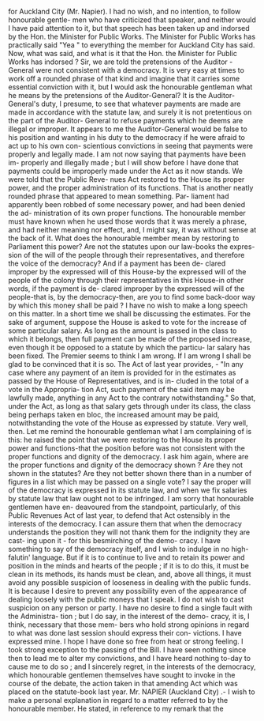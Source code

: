 for Auckland City (Mr. Napier). I had no wish, and no intention, to follow honourable gentle- men who have criticized that speaker, and neither would I have paid attention to it, but that speech has been taken up and indorsed by the Hon. the Minister for Public Works. The Minister for Public Works has practically said "Yea " to everything the member for Auckland City has said. Now, what was said, and what is it that the Hon. the Minister for Public Works has indorsed ? Sir, we are told the pretensions of the Auditor - General were not consistent with a democracy. It is very easy at times to work off a rounded phrase of that kind and imagine that it carries some essential conviction with it, but I would ask the honourable gentleman what he means by the pretensions of the Auditor-General? It is the Auditor-General's duty, I presume, to see that whatever payments are made are made in accordance with the statute law, and surely it is not pretentious on the part of the Auditor- General to refuse payments which he deems are illegal or improper. It appears to me the Auditor-General would be false to his position and wanting in his duty to the democracy if he were afraid to act up to his own con- scientious convictions in seeing that payments were properly and legally made. I am not now saying that payments have been im- properly and illegally made ; but I will show before I have done that payments could be improperly made under the Act as it now stands. We were told that the Public Reve- nues Act restored to the House its proper power, and the proper administration of its functions. That is another neatly rounded phrase that appeared to mean something. Par- liament had apparently been robbed of some necessary power, and had been denied the ad- ministration of its own proper functions. The honourable member must have known when he used those words that it was merely a phrase, and had neither meaning nor effect, and, I might say, it was without sense at the back of it. What does the honourable member mean by restoring to Parliament this power? Are not the statutes upon our law-books the expres- sion of the will of the people through their representatives, and therefore the voice of the democracy? And if a payment has been de- clared improper by the expressed will of this House-by the expressed will of the people of the colony through their representatives in this House-in other words, if the payment is de- clared improper by the expressed will of the people-that is, by the democracy-then, are you to find some back-door way by which this money shall be paid ? I have no wish to make a long speech on this matter. In a short time we shall be discussing the estimates. For the sake of argument, suppose the House is asked to vote for the increase of some particular salary. As long as the amount is passed in the class to which it belongs, then full payment can be made of the proposed increase, even though it be opposed to a statute by which the particu- lar salary has been fixed. The Premier seems to think I am wrong. If I am wrong I shall be glad to be convinced that it is so. The Act of last year provides, - "In any case where any payment of an item is provided for in the estimates as passed by the House of Representatives, and is in- cluded in the total of a vote in the Appropria- tion Act, such payment of the said item may be lawfully made, anything in any Act to the contrary notwithstanding." So that, under the Act, as long as that salary gets through under its class, the class being perhaps taken en bloc, the increased amount may be paid, notwithstanding the vote of the House as expressed by statute. Very well, then. Let me remind the honourable gentleman what I am complaining of is this: he raised the point that we were restoring to the House its proper power and functions-that the position before was not consistent with the proper functions and dignity of the democracy. I ask him again, where are the proper functions and dignity of the democracy shown ? Are they not shown in the statutes? Are they not better shown there than in a number of figures in a list which may be passed on a single vote? I say the proper will of the democracy is expressed in its statute law, and when we fix salaries by statute law that law ought not to be infringed. I am sorry that honourable gentlemen have en- deavoured from the standpoint, particularly, of this Public Revenues Act of last year, to defend that Act ostensibly in the interests of the democracy. I can assure them that when the democracy understands the position they will not thank them for the indignity they are cast- ing upon it - for this besmirching of the demo- cracy. I have something to say of the democracy itself, and I wish to indulge in no high-falutin' language. But if it is to continue to live and to retain its power and position in the minds and hearts of the people ; if it is to do this, it must be clean in its methods, its hands must be clean, and, above all things, it must avoid any possible suspicion of looseness in dealing with the public funds. It is because I desire to prevent any possibility even of the appearance of dealing loosely with the public moneys that I speak. I do not wish to cast suspicion on any person or party. I have no desire to find a single fault with the Administra- tion ; but I do say, in the interest of the demo- cracy, it is, I think, necessary that those mem- bers who hold strong opinions in regard to what was done last session should express their con- victions. I have expressed mine. I hope I have done so free from heat or strong feeling. I took strong exception to the passing of the Bill. I have seen nothing since then to lead me to alter my convictions, and I have heard nothing to-day to cause me to do so ; and I sincerely regret, in the interests of the democracy, which honourable gentlemen themselves have sought to invoke in the course of the debate, the action taken in that amending Act which was placed on the statute-book last year. Mr. NAPIER (Auckland City) .- I wish to make a personal explanation in regard to a matter referred to by the honourable member. He stated, in reference to my remark that the 